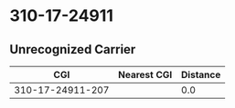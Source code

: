 # 310-17-24911
## Unrecognized Carrier


| CGI | Nearest CGI | Distance |
|-----|-------------|----------|
| 310-17-24911-207 |  | 0.0 |

